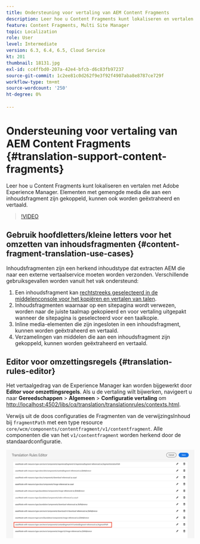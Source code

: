 ```yaml
---
title: Ondersteuning voor vertaling van AEM Content Fragments
description: Leer hoe u Content Fragments kunt lokaliseren en vertalen met Adobe Experience Manager. Elementen met gemengde media die aan een inhoudsfragment zijn gekoppeld, kunnen ook worden geëxtraheerd en vertaald.
feature: Content Fragments, Multi Site Manager
topic: Localization
role: User
level: Intermediate
version: 6.3, 6.4, 6.5, Cloud Service
kt: 201
thumbnail: 18131.jpg
exl-id: cc4ffbd0-207a-42e4-bfcb-d6c83fb97237
source-git-commit: 1c2ee81c0d262f9e3f92f4907aba8e8787ce729f
workflow-type: tm+mt
source-wordcount: '250'
ht-degree: 0%

---
```


# Ondersteuning voor vertaling van AEM Content Fragments {#translation-support-content-fragments}

Leer hoe u Content Fragments kunt lokaliseren en vertalen met Adobe Experience Manager. Elementen met gemengde media die aan een inhoudsfragment zijn gekoppeld, kunnen ook worden geëxtraheerd en vertaald.

>[!VIDEO](https://video.tv.adobe.com/v/18131/?quality=12&learn=on)

## Gebruik hoofdletters/kleine letters voor het omzetten van inhoudsfragmenten {#content-fragment-translation-use-cases}

Inhoudsfragmenten zijn een herkend inhoudstype dat extracten AEM die naar een externe vertaalservice moeten worden verzonden. Verschillende gebruiksgevallen worden vanuit het vak ondersteund:

1. Een inhoudsfragment kan [rechtstreeks geselecteerd in de middelenconsole voor het kopiëren en vertalen van talen](https://experienceleague.adobe.com/docs/experience-manager-cloud-service/content/assets/admin/translate-assets.html).
2. Inhoudsfragmenten waarnaar op een sitepagina wordt verwezen, worden naar de juiste taalmap gekopieerd en voor vertaling uitgepakt wanneer de sitepagina is geselecteerd voor een taalkopie.
3. Inline media-elementen die zijn ingesloten in een inhoudsfragment, kunnen worden geëxtraheerd en vertaald.
4. Verzamelingen van middelen die aan een inhoudsfragment zijn gekoppeld, kunnen worden geëxtraheerd en vertaald.

## Editor voor omzettingsregels {#translation-rules-editor}

Het vertaalgedrag van de Experience Manager kan worden bijgewerkt door **Editor voor omzettingsregels**. Als u de vertaling wilt bijwerken, navigeert u naar **Gereedschappen** > **Algemeen** > **Configuratie vertaling** om [http://localhost:4502/libs/cq/translation/translationrules/contexts.html](http://localhost:4502/libs/cq/translation/translationrules/contexts.html).

Verwijs uit de doos configuraties de Fragmenten van de verwijzingsInhoud bij `fragmentPath` met een type resource `core/wcm/components/contentfragment/v1/contentfragment`. Alle componenten die van het `v1/contentfragment` worden herkend door de standaardconfiguratie.

![Editor voor omzettingsregels](assets/translation-configuration.png)
